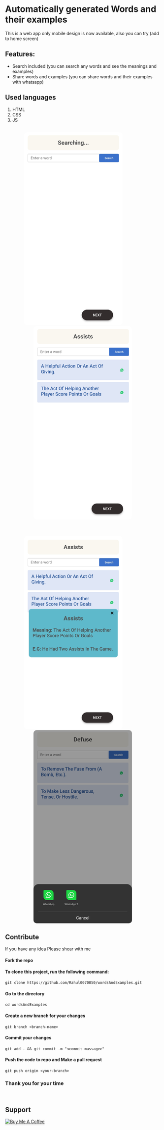 # Automatically generated Words and their examples

This is a web app only mobile design is now available, also you can try (add to home screen)

## Features:

* Search included (you can search any words and see the meanings and examples)
* Share words and examples (you can share words and their examples with whatsapp)

## Used languages
 1. HTML
 2. CSS
 3. JS

<br/>
<div align="center">
    <img src="images/image002.jpg" alt="" style="width: 20rem;height: 39rem;border-radius: 10px;">&nbsp;&nbsp;&nbsp;&nbsp;&nbsp;&nbsp;&nbsp;&nbsp;&nbsp;&nbsp;&nbsp;&nbsp;&nbsp;&nbsp;&nbsp;&nbsp;
    <img src="images/image005.png" alt="" style="width: 20rem;height: 39rem;border-radius: 10px;">
</div>
<br/>
<br/>
<br/>
<div align="center">
    <img src="images/image001.jpg" alt="" style="width: 20rem;height: 39rem;border-radius: 10px;">&nbsp;&nbsp;&nbsp;&nbsp;&nbsp;&nbsp;&nbsp;&nbsp;&nbsp;&nbsp;&nbsp;&nbsp;&nbsp;&nbsp;&nbsp;&nbsp;
    <img src="images/image004.jpg" alt="" style="width: 20rem;height: 39rem;border-radius: 10px;">
</div>

## Contribute

If you have any idea Please shear with me

#### Fork the repo

#### To clone this project, run the following command:
```git
git clone https://github.com/Rahul0070050/wordsAndExamples.git
```

#### Go to the directory
```git
cd wordsAndExamples
```

#### Create a new branch for your changes
```git
git branch <branch-name>
```

#### Commit your changes
```git
git add . && git commit -m "<commit massage>"
```

#### Push the code to repo and Make a pull request
```git
git push origin <your-branch>
```

### Thank you for your time

<br/>

## Support

<a href="https://www.buymeacoffee.com/rahulor0070050" target="_blank"><img src="https://www.buymeacoffee.com/assets/img/custom_images/purple_img.png" alt="Buy Me A Coffee" style="height: 41px !important;width: 174px !important;box-shadow: 0px 3px 2px 0px rgba(190, 190, 190, 0.5) !important;-webkit-box-shadow: 0px 3px 2px 0px rgba(190, 190, 190, 0.5) !important;" ></a>